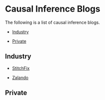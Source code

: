 # Causal Inference Blogs

The following is a list of causal inference blogs.

- [Industry](#industry)

- [Private](#private)

## Industry

- [StitchFix](https://multithreaded.stitchfix.com/blog/)

- [Zalando](https://engineering.zalando.com/)


## Private
